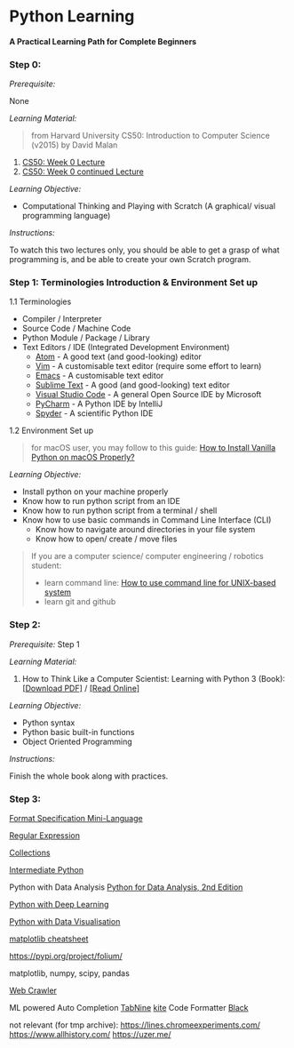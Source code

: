 # Python Learning
#### A Practical Learning Path for Complete Beginners  

### Step 0:
*Prerequisite:* 

None

*Learning Material:*
> from Harvard University CS50: Introduction to Computer Science (v2015) by David Malan

1. [CS50: Week 0 Lecture](https://youtu.be/zFenJJtAEzE)
2. [CS50: Week 0 continued Lecture](https://youtu.be/UuFWYOnHwGM)


*Learning Objective:* 

- Computational Thinking and Playing with Scratch (A graphical/ visual programming language)

*Instructions:* 

To watch this two lectures only, you should be able to get a grasp of what programming is, and be able to create your own Scratch program.

### Step 1: Terminologies Introduction & Environment Set up
1.1 Terminologies

- Compiler / Interpreter
- Source Code / Machine Code
- Python Module / Package / Library
- Text Editors / IDE (Integrated Development Environment)
    - [Atom](https://atom.io) - A good text (and good-looking) editor
    - [Vim](https://www.vim.org/download.php) - A customisable text editor (require some effort to learn)
    - [Emacs](https://www.gnu.org/software/emacs/) - A customisable text editor
    - [Sublime Text](http://www.sublimetext.com) - A good (and good-looking) text editor
    - [Visual Studio Code](https://code.visualstudio.com) - A general Open Source IDE by Microsoft
    - [PyCharm](https://www.jetbrains.com/pycharm/) - A Python IDE by IntelliJ
    - [Spyder](https://www.spyder-ide.org) - A scientific Python IDE

1.2 Environment Set up
> for macOS user, you may follow to this guide: [How to Install Vanilla Python on macOS Properly?](install-python.md)

*Learning Objective:*

- Install python on your machine properly
- Know how to run python script from an IDE
- Know how to run python script from a terminal / shell
- Know how to use basic commands in Command Line Interface (CLI)
    - Know how to navigate around directories in your file system
    - Know how to open/ create / move files



>If you are a computer science/ computer engineering / robotics student:
>
>- learn command line: [How to use command line for UNIX-based system](https://www.taniarascia.com/how-to-use-the-command-line-for-apple-macos-and-linux/)
>- learn git and github

### Step 2:
*Prerequisite:* Step 1

*Learning Material:*

1. How to Think Like a Computer Scientist: Learning with Python 3 (Book):
[[Download PDF]](https://buildmedia.readthedocs.org/media/pdf/howtothink/latest/howtothink.pdf) / [[Read Online]](http://openbookproject.net/thinkcs/python/english3e/)

*Learning Objective:* 

- Python syntax
- Python basic built-in functions
- Object Oriented Programming

*Instructions:*

Finish the whole book along with practices.


### Step 3:
[Format Specification Mini-Language](https://docs.python.org/3.7/library/string.html#format-specification-mini-language)


[Regular Expression](https://docs.python.org/3/library/re.html)


[Collections](https://docs.python.org/3.7/library/collections.html)


[Intermediate Python](https://github.com/yasoob/intermediatePython)


Python with Data Analysis
[Python for Data Analysis, 2nd Edition](https://learning.oreilly.com/library/view/python-for-data/9781491957653/)


[Python with Deep Learning]()

[Python with Data Visualisation]()

[matplotlib cheatsheet](https://github.com/rougier/matplotlib-cheatsheet)

https://pypi.org/project/folium/


matplotlib, numpy, scipy, pandas


[Web Crawler](http://aosabook.org/en/500L/a-web-crawler-with-asyncio-coroutines.html)


ML powered Auto Completion
[TabNine](https://tabnine.com/)
[kite](https://kite.com/)
Code Formatter
[Black](https://black.readthedocs.io/en/stable/)




not relevant (for tmp archive):
https://lines.chromeexperiments.com/
https://www.allhistory.com/
https://uzer.me/
